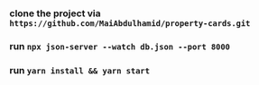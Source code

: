 ### clone the project via `https://github.com/MaiAbdulhamid/property-cards.git`
### run `npx json-server --watch db.json --port 8000`
### run `yarn install && yarn start`




